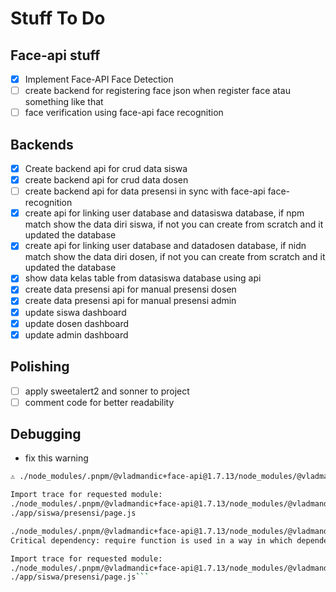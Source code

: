 # Stuff To Do

## Face-api stuff
- [x] Implement Face-API Face Detection 
- [ ] create backend for registering face json when register face atau something like that
- [ ] face verification using face-api face recognition

## Backends
- [x] Create backend api for crud data siswa
- [x] create backend api for crud data dosen
- [ ] create backend api for data presensi in sync with face-api face-recognition
- [x] create api for linking user database and datasiswa database, 
      if npm match show the data diri siswa, if not you can create from scratch and it updated the database
- [x] create api for linking user database and datadosen database, 
      if nidn match show the data diri dosen, if not you can create from scratch and it updated the database
- [x] show data kelas table from datasiswa database using api
- [x] create data presensi api for manual presensi dosen
- [x] create data presensi api for manual presensi admin
- [x] update siswa dashboard
- [x] update dosen dashboard
- [x] update admin dashboard

## Polishing
- [ ] apply sweetalert2 and sonner to project
- [ ] comment code for better readability

## Debugging
- fix this warning
``` bash
⚠ ./node_modules/.pnpm/@vladmandic+face-api@1.7.13/node_modules/@vladmandic/face-api/dist/face-api.esm.js Critical dependency: require function is used in a way in which dependencies cannot be statically extracted

Import trace for requested module:
./node_modules/.pnpm/@vladmandic+face-api@1.7.13/node_modules/@vladmandic/face-api/dist/face-api.esm.js
./app/siswa/presensi/page.js

./node_modules/.pnpm/@vladmandic+face-api@1.7.13/node_modules/@vladmandic/face-api/dist/face-api.esm.js
Critical dependency: require function is used in a way in which dependencies cannot be statically extracted

Import trace for requested module:
./node_modules/.pnpm/@vladmandic+face-api@1.7.13/node_modules/@vladmandic/face-api/dist/face-api.esm.js
./app/siswa/presensi/page.js```